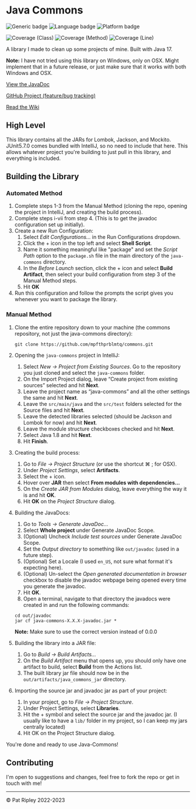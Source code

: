# Java Commons

![Generic badge](https://img.shields.io/badge/version-1.0.0-brightgreen.svg)
![Language badge](https://img.shields.io/badge/Java-17-blue)
![Platform badge](https://img.shields.io/badge/Platform-OSX-lightgrey)

![Coverage (Class)](https://img.shields.io/badge/Coverage%20(Class)-100%25-green)
![Coverage (Method)](https://img.shields.io/badge/Coverage%20(Method)-91%25-green)
![Coverage (Line)](https://img.shields.io/badge/Coverage%20(Line)-90%25-green)

A library I made to clean up some projects of mine.  Built with Java 17.

**Note:** I have not tried using this library on Windows, only on OSX.  Might implement that in a future release, or 
just make sure that it works with both Windows and OSX.

[View the JavaDoc](https://www.prblmtq.com/portfolio/app/java-commons/javadoc/)

[GitHub Project (feature/bug tracking)](https://github.com/users/mpfthprblmtq/projects/1)

[Read the Wiki](https://github.com/mpfthprblmtq/commons/wiki/Java-Commons)

## High Level

This library contains all the JARs for Lombok, Jackson, and Mockito.  JUnit5.7.0 comes bundled with IntelliJ, so no need
to include that here.  This allows whatever project you're building to just pull in this library, and everything 
is included.

## Building the Library

### Automated Method

1. Complete steps 1-3 from the Manual Method (cloning the repo, opening the project in IntelliJ, and creating the build process).
2. Complete steps i-vii from step 4. (This is to get the javadoc configuration set up initially).
3. Create a new Run Configuration:
   1. Select *Edit Configurations...* in the Run Configurations dropdown.
   2. Click the + icon in the top left and select **Shell Script**.
   3. Name it something meaningful like "package" and set the *Script Path* option to the `package.sh` file in the main directory of the `java-commons` directory.
   4. In the *Before Launch* section, click the + icon and select **Build Artifact**, then select your build configuration from step 3 of the Manual Method steps.
   5. Hit **OK**
4. Run this configuration and follow the prompts the script gives you whenever you want to package the library.


### Manual Method

1. Clone the entire repository down to your machine (the commons repository, not just the java-commons directory):
    ```shell
    git clone https://github.com/mpfthprblmtq/commons.git
    ```


2. Opening the `java-commons` project in IntelliJ:
   1. Select *New -> Project from Existing Sources*.  Go to the repository you just cloned and select the `java-commons` folder.
   2. On the Import Project dialog, leave “Create project from existing sources” selected and hit **Next**.
   3. Leave the project name as “java-commons” and all the other settings the same and hit **Next**.
   4. Leave the `src/main/java` and the `src/test` folders selected for the Source files and hit **Next**.
   5. Leave the detected libraries selected (should be Jackson and Lombok for now) and hit **Next**.
   6. Leave the module structure checkboxes checked and hit **Next**.
   7. Select Java 1.8 and hit **Next**.
   8. Hit **Finish**.  


3. Creating the build process:
   1. Go to *File -> Project Structure* (or use the shortcut ⌘ ; for OSX).
   2. Under *Project Settings*, select **Artifacts**.
   3. Select the + icon.
   4. Hover over **JAR** then select **From modules with dependencies...**
   5. On the *Create JAR from Modules* dialog, leave everything the way it is and hit **OK**.
   6. Hit **OK** on the *Project Structure* dialog.


4. Building the JavaDocs:
   1. Go to *Tools -> Generate JavaDoc...*
   2. Select **Whole project** under Generate JavaDoc Scope.
   3. (Optional) Uncheck *Include test sources* under Generate JavaDoc Scope.
   4. Set the *Output directory* to something like `out/javadoc` (used in a future step).
   5. (Optional) Set a Locale (I used `en_US`, not sure what format it's expecting here).
   6. (Optional) Un-select the *Open generated documentation in browser* checkbox to disable the javadoc webpage being opened every time you generate the javadoc.
   7. Hit **OK**.
   8. Open a terminal, navigate to that directory the javadocs were created in and run the following commands:
   ```shell
   cd out/javadoc
   jar cf java-commons-X.X.X-javadoc.jar *
   ```
   **Note:** Make sure to use the correct version instead of 0.0.0


5. Building the library into a JAR file:
   1. Go to *Build -> Build Artifacts...*
   2. On the *Build Artifact* menu that opens up, you should only have one artifact to build, select **Build** from the Actions list.
   3. The built library jar file should now be in the `out/artifacts/java_commons_jar` directory.


6. Importing the source jar and javadoc jar as part of your project:
   1. In your project, go to *File -> Project Structure*.
   2. Under Project Settings, select **Libraries**.
   3. Hit the + symbol and select the source jar and the javadoc jar.  (I usually like to have a `lib/` folder in my project, so I can keep my jars centrally located)
   4. Hit OK on the Project Structure dialog.


You're done and ready to use Java-Commons!

## Contributing

I'm open to suggestions and changes, feel free to fork the repo or get in touch with me!

---

© Pat Ripley 2022-2023